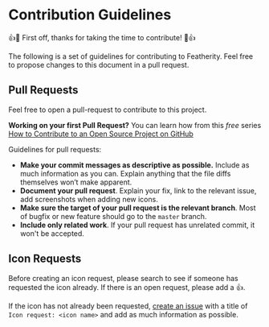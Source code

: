 # Contribution Guidelines

:+1::tada: First off, thanks for taking the time to contribute! :tada::+1:

The following is a set of guidelines for contributing to Featherity. Feel free to propose changes to this document in a pull request.

## Pull Requests

Feel free to open a pull-request to contribute to this project.

**Working on your first Pull Request?** You can learn how from this *free* series
[How to Contribute to an Open Source Project on GitHub](https://egghead.io/series/how-to-contribute-to-an-open-source-project-on-github)

Guidelines for pull requests:
- __Make your commit messages as descriptive as possible.__ Include as much information as you can. Explain anything that the file diffs themselves won’t make apparent.
- __Document your pull request__. Explain your fix, link to the relevant issue, add screenshots when adding new icons.
- __Make sure the target of your pull request is the relevant branch__. Most of bugfix or new feature should go to the `master` branch.
- __Include only related work__. If your pull request has unrelated commit, it won't be accepted.

## Icon Requests

Before creating an icon request, please search to see if someone has requested the icon already. If there is an open request, please add a :+1:.

If the icon has not already been requested, [create an issue](https://github.com/featherity/featherity/issues/new?title=Icon%20Request:) with a title of `Icon request: <icon name>` and add as much information as possible.
